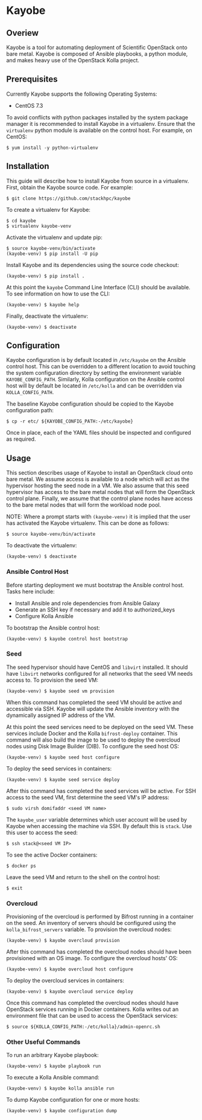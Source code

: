 # Kayobe

## Overiew

Kayobe is a tool for automating deployment of Scientific OpenStack onto bare
metal. Kayobe is composed of Ansible playbooks, a python module, and makes
heavy use of the OpenStack Kolla project.

## Prerequisites

Currently Kayobe supports the following Operating Systems:

- CentOS 7.3

To avoid conflicts with python packages installed by the system package manager
it is recommended to install Kayobe in a virtualenv. Ensure that the
`virtualenv` python module is available on the control host. For example, on
CentOS:

    $ yum install -y python-virtualenv

## Installation

This guide will describe how to install Kayobe from source in a virtualenv.
First, obtain the Kayobe source code. For example:

    $ git clone https://github.com/stackhpc/kayobe

To create a virtualenv for Kayobe:

    $ cd kayobe
    $ virtualenv kayobe-venv

Activate the virtualenv and update pip:

    $ source kayobe-venv/bin/activate
    (kayobe-venv) $ pip install -U pip

Install Kayobe and its dependencies using the source code checkout:

    (kayobe-venv) $ pip install .

At this point the `kayobe` Command Line Interface (CLI) should be available. To
see information on how to use the CLI:

    (kayobe-venv) $ kayobe help

Finally, deactivate the virtualenv:

    (kayobe-venv) $ deactivate

## Configuration

Kayobe configuration is by default located in `/etc/kayobe` on the Ansible
control host. This can be overridden to a different location to avoid touching
the system configuration directory by setting the environment variable
`KAYOBE_CONFIG_PATH`. Similarly, Kolla configuration on the Ansible control
host will by default be located in `/etc/kolla` and can be overridden via
`KOLLA_CONFIG_PATH`.

The baseline Kayobe configuration should be copied to the Kayobe configuration
path:

    $ cp -r etc/ ${KAYOBE_CONFIG_PATH:-/etc/kayobe}

Once in place, each of the YAML files should be inspected and configured as
required.

## Usage

This section describes usage of Kayobe to install an OpenStack cloud onto bare
metal. We assume access is available to a node which will act as the hypervisor
hosting the seed node in a VM. We also assume that this seed hypervisor has
access to the bare metal nodes that will form the OpenStack control plane.
Finally, we assume that the control plane nodes have access to the bare metal
nodes that will form the workload node pool.

NOTE: Where a prompt starts with `(kayobe-venv)` it is implied that the user
has activated the Kayobe virtualenv. This can be done as follows:

    $ source kayobe-venv/bin/activate

To deactivate the virtualenv:

    (kayobe-venv) $ deactivate

### Ansible Control Host

Before starting deployment we must bootstrap the Ansible control host. Tasks
here include:

- Install Ansible and role dependencies from Ansible Galaxy
- Generate an SSH key if necessary and add it to authorized\_keys
- Configure Kolla Ansible

To bootstrap the Ansible control host:

    (kayobe-venv) $ kayobe control host bootstrap

### Seed

The seed hypervisor should have CentOS and `libvirt` installed. It should have
`libvirt` networks configured for all networks that the seed VM needs access
to. To provision the seed VM:

    (kayobe-venv) $ kayobe seed vm provision

When this command has completed the seed VM should be active and accessible via
SSH. Kayobe will update the Ansible inventory with the dynamically assigned IP
address of the VM.

At this point the seed services need to be deployed on the seed VM. These
services include Docker and the Kolla `bifrost-deploy` container. This command
will also build the image to be used to deploy the overcloud nodes using Disk
Image Builder (DIB). To configure the seed host OS:

    (kayobe-venv) $ kayobe seed host configure

To deploy the seed services in containers:

    (kayobe-venv) $ kayobe seed service deploy

After this command has completed the seed services will be active. For SSH
access to the seed VM, first determine the seed VM's IP address:

    $ sudo virsh domifaddr <seed VM name>    

The `kayobe_user` variable determines which user account will be used by Kayobe
when accessing the machine via SSH. By default this is `stack`. Use this user
to access the seed:

    $ ssh stack@<seed VM IP>

To see the active Docker containers:

    $ docker ps

Leave the seed VM and return to the shell on the control host:

    $ exit

### Overcloud

Provisioning of the overcloud is performed by Bifrost running in a container on
the seed. An inventory of servers should be configured using the
`kolla_bifrost_servers` variable. To provision the overcloud nodes:

    (kayobe-venv) $ kayobe overcloud provision

After this command has completed the overcloud nodes should have been
provisioned with an OS image. To configure the overcloud hosts' OS:

    (kayobe-venv) $ kayobe overcloud host configure

To deploy the overcloud services in containers:

    (kayobe-venv) $ kayobe overcloud service deploy

Once this command has completed the overcloud nodes should have OpenStack
services running in Docker containers. Kolla writes out an environment file
that can be used to access the OpenStack services:

    $ source ${KOLLA_CONFIG_PATH:-/etc/kolla}/admin-openrc.sh

### Other Useful Commands

To run an arbitrary Kayobe playbook:

    (kayobe-venv) $ kayobe playbook run

To execute a Kolla Ansible command:

    (kayobe-venv) $ kayobe kolla ansible run

To dump Kayobe configuration for one or more hosts:

    (kayobe-venv) $ kayobe configuration dump
